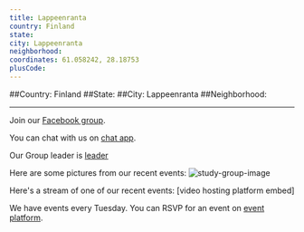 ```yaml
---
title: Lappeenranta
country: Finland
state: 
city: Lappeenranta
neighborhood: 
coordinates: 61.058242, 28.18753
plusCode:
---
```


##Country: Finland
##State: 
##City: Lappeenranta
##Neighborhood: 
*****
Join our [Facebook group](https://www.facebook.com/groups/free.code.camp.lappeenranta).

You can chat with us on [chat app]().

Our Group leader is [leader]()

Here are some pictures from our recent events:
![study-group-image]()

Here's a stream of one of our recent events:
[video hosting platform embed]

We have events every Tuesday. You can RSVP for an event on [event platform]().
